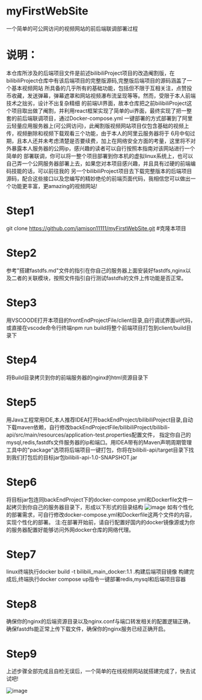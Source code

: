 # myFirstWebSite
一个简单的可公网访问的视频网站的前后端联调部署过程
# 说明：
本仓库所涉及的后端项目文件是前述bilibiliProject项目的改造阉割版，在bilibiliProject仓库中有该后端项目的完整版源码,完整版后端项目的源码涵盖了一个基本视频网站
所具备的几乎所有的基础功能，包括但不限于互相关注，点赞投币收藏，发送弹幕，弹幕遮罩和网站视频瀑布流呈现等等。然而，受限于本人前端技术之拙劣，设计不出复杂精细
的前端UI界面，故本仓库把之前bilibiliProject这个项目取出做了阉割，并利用react框架实现了简单的ui界面，最终实现了把一整套的前后端联调项目，通过Docker-compose.yml
一键部署的方式部署到了阿里云轻量应用服务器上(可公网访问)，此阉割版视频网站项目仅包含基础的视频上传，视频删除和视频下载观看三个功能，由于本人的阿里云服务器将于
6月中旬过期，且本人还并未考虑清楚是否要续费，加上在网络安全方面的考量，这里将不对外暴露本人服务器的公网ip，感兴趣的读者可以自行按照本指南对该网站进行一个简单的
部署联调，你可以将一整个项目部署到你本机的虚拟linux系统上，也可以自己弄一个公网服务器部署上去，如果您对本项目感兴趣，并且具有过硬的前端编码技能的话，可以前往我的
另一个bilibiliProject项目去下载完整版本的后端项目源码，配合这些接口以及您编写的精妙绝伦的前端页面代码，我相信您可以做出一个功能更丰富，更amazing的视频网站!

# Step1
git clone https://github.com/jamison11111/myFirstWebSite.git  #克隆本项目
# Step2
参考"搭建fastdfs.md"文件的指引在你自己的服务器上面安装好fastdfs,nginx以及二者的关联模块，按照文件指引自行测试fastdfs的文件上传功能是否正常。
# Step3
用VSCOODE打开本项目的frontEndProjectFile/client目录,自行调试界面ui代码，或直接在vscode命令行终端npm run build将整个前端项目打包到client/build目录下
# Step4
将Build目录拷贝到你的前端服务器的nginx的html资源目录下
# Step5
用Java工程常用IDE,本人推荐IDEA打开backEndProject/bilibiliProject目录,自动下载maven依赖，自行修改backEndProjectFile/bilibiliProject/bilibili-api/src/main/resources/application-test.properties配置文件，
指定你自己的mysql,redis,fastdfs文件服务器的ip和端口。用IDEA带有的Maven声明周期管理工具中的"package"选项将后端项目一键打包，你将在bilibili-api/target目录下找到我们打包后的目标jar包bilibili-api-1.0-SNAPSHOT.jar
# Step6
将目标jar包连同backEndProject下的docker-compose.yml和Dockerfile文件一起拷贝到你自己的服务器目录下，形成以下形式的目录结构
![image](https://github.com/user-attachments/assets/8ddad0bf-0ca2-4e2f-ab20-8f779dffe098)
如有个性化的部署需求，可自行修改docker-compose.yml和Dockerfile这两个文件的内容，实现个性化的部署。
注:在部署开始前，请自行配置好国内的docker镜像源或为你的服务器配置好能够访问外网docker仓库的网络代理。
# Step7
linux终端执行docker build -t bilibili_main_docker:1.1 .构建后端项目镜像
构建完成后,终端执行docker compose up指令一键部署redis,mysql和后端项目容器
# Step8
确保你的nginx的后端资源目录以及nginx.conf与端口转发相关的配置逻辑正确，确保fastdfs能正常上传下载文件，确保你的nginx服务已经正确开启。
# Step9
上述步骤全部完成且自检无误后，一个简单的在线视频网站就搭建完成了，快去试试吧!

![image](https://github.com/user-attachments/assets/da0341c1-cda6-4363-abea-b4dacc5fb26d)




